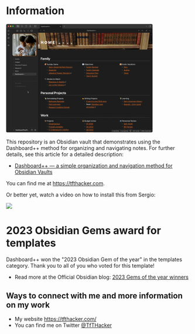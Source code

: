 # Information

<img src="images/dashboard-snapshot.png" width="400px" />

This repository is an Obsidian vault that demonstrates using the Dashboard++ method for organizing and navigating notes. For further details, see this article for a detailed description:

- [Dashboard++ — a simple organization and navigation method for Obsidian Vaults](https://tfthacker.com/article-obsidian-dashboardplusplus2022)

You can find me at https://tfthacker.com.

Or better yet, watch a video on how to install this from Sergio:

[![](images/YouTubeFromSergio.png)](https://youtu.be/AatZl1Z_n-g)

# 2023 Obsidian Gems award for templates

Dashboard++ won the "2023 Obsidian Gem of the year" in the templates category. Thank you to all of you who voted for this template!

- Read more at the Official Obsidian blog: [2023 Gems of the year winners](https://obsidian.md/blog/2023-goty-winners/)

## Ways to connect with me and more information on my work

- My website https://tfthacker.com/
- You can find me on Twitter [@TfTHacker](https://x.com/TfTHacker)
